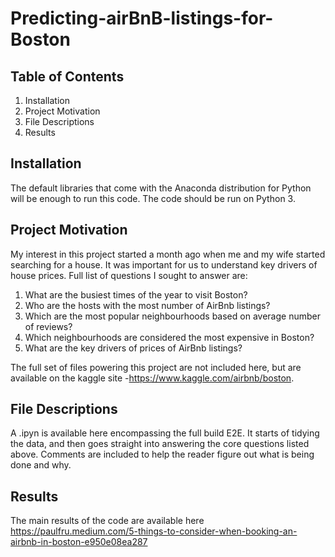 # Predicting-airBnB-listings-for-Boston

## Table of Contents
1. Installation
2. Project Motivation
3. File Descriptions
4. Results


## Installation
The default libraries that come with the Anaconda distribution for Python will be enough to run this code. The code should be run on Python 3.

## Project Motivation
My interest in this project started a month ago when me and my wife started searching for a house. It was important for us to understand key drivers of house prices. Full list of questions I sought to answer are:
1. What are the busiest times of the year to visit Boston?
2. Who are the hosts with the most number of AirBnb listings?
3. Which are the most popular neighbourhoods based on average number of reviews?
4. Which neighbourhoods are considered the most expensive in Boston?
5. What are the key drivers of prices of AirBnb listings?

The full set of files powering this project are not included here, but are available on the kaggle site -https://www.kaggle.com/airbnb/boston.

## File Descriptions
A .ipyn is available here encompassing the full build E2E. It starts of tidying the data, and then goes straight into answering the core questions listed above. Comments are included to help the reader figure out what is being done and why.

## Results
The main results of the code are available here https://paulfru.medium.com/5-things-to-consider-when-booking-an-airbnb-in-boston-e950e08ea287
